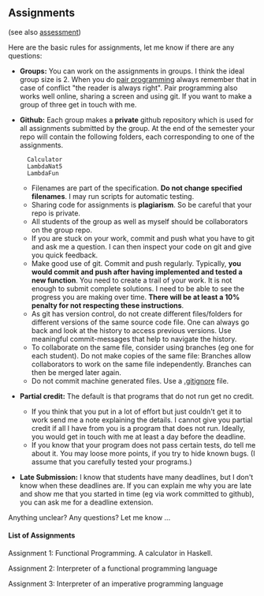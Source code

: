## Assignments

(see also [assessment](assessment.md))

Here are the basic rules for assignments, let me know if there are any questions:

- **Groups:** You can work on the assignments in groups. I think the ideal group size is 2. When you do [pair programming](https://en.wikipedia.org/wiki/Pair_programming) always remember that in case of conflict "the reader is always right". Pair programming also works well online, sharing a screen and using git. If you want to make a group of three get in touch with me.  
- **Github:** Each group makes a **private** github repository which is used for all assignments submitted by the group. At the end of the semester your repo will contain the following folders, each corresponding to one of the assignments.

        Calculator
        LambdaNat5
        LambdaFun
  - Filenames are part of the specification. **Do not change specified filenames**. I may run scripts for automatic testing.
  - Sharing code for assignments is **plagiarism**. So be careful that your repo is private.
  - All students of the group as well as myself should be collaborators on the group repo.
  - If you are stuck on your work, commit and push what you have to git and ask me a question. I can then inspect your code on git and give you quick feedback.
  - Make good use of git. Commit and push regularly. Typically, **you would commit and push after having implemented and tested a new function**. You need to create a trail of your work. It is not enough to submit complete solutions. I need to be able to see the progress you are making over time. **There will be at least a 10% penalty for not respecting these instructions**. 
  - As git has version control, do not create different files/folders for  different versions of the same source code file. One can always go back and look at the history to access previous versions. Use meaningful commit-messages that help to navigate the history. 
  - To collaborate on the same file, consider using branches (eg one for each student). Do not make copies of the same file: Branches allow collaborators to work on the same file independently. Branches can then be merged later again. 
  - Do not commit machine generated files. Use a [.gitignore](https://git-scm.com/docs/gitignore) file.
- **Partial credit:** The default is that programs that do not run get no credit. 
  - If you think that you put in a lot of effort but just couldn't get it to work send me a note explaining the details. I cannot give you partial credit if all I have from you is a program that does not run. Ideally, you would get in touch with me at least a day before the deadline.
  - If you know that your program does not pass certain tests, do tell me about it. You may loose more points, if you try to hide known bugs. (I  assume that you carefully tested your programs.)
- **Late Submission:** I know that students have many deadlines, but I don't know when these deadlines are. If you can explain me why you are late and show me that you started in time (eg via work committed to github), you can ask me for a deadline extension. 

Anything unclear? Any questions? Let me know ...

#### List of Assignments

Assignment 1: Functional Programming. A calculator in Haskell.

Assignment 2: Interpreter of a functional programming language

Assignment 3: Interpreter of an imperative programming language


